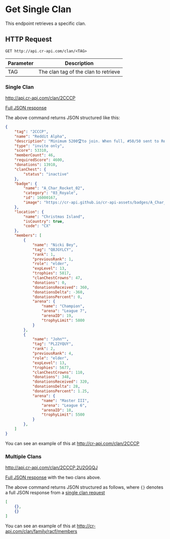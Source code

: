 # Get Single Clan

This endpoint retrieves a specific clan.

## HTTP Request

`GET http://api.cr-api.com/clan/<TAG>`

Parameter | Description
--- | ---
TAG | The clan tag of the clan to retrieve

### Single Clan

http://api.cr-api.com/clan/2CCCP

<a href="/json/clan_2CCCP.json">Full JSON response</a>

The above command returns JSON structured like this:

```json
{
    "tag": "2CCCP",
    "name": "Reddit Alpha",
    "description": "Minimum 5200🏆to join. When full, #50/50 sent to Reddit Bravo #2U2GGQJ 🚀http://discord.gg/RACF 🚀http://twitch.tv/woody",
    "type": "invite only",
    "score": 53310,
    "memberCount": 46,
    "requiredScore": 4600,
    "donations": 13910,
    "clanChest": {
        "status": "inactive"
    },
    "badge": {
        "name": "A_Char_Rocket_02",
        "category": "03_Royale",
        "id": 16000167,
        "image": "https://cr-api.github.io/cr-api-assets/badges/A_Char_Rocket_02.png"
    },
    "location": {
        "name": "Christmas Island",
        "isCountry": true,
        "code": "CX"
    },
    "members": [
        {
            "name": "Nicki Bey",
            "tag": "Q8JGYLCY",
            "rank": 1,
            "previousRank": 1,
            "role": "elder",
            "expLevel": 13,
            "trophies": 5817,
            "clanChestCrowns": 47,
            "donations": 0,
            "donationsReceived": 360,
            "donationsDelta": -360,
            "donationsPercent": 0,
            "arena": {
                "name": "Champion",
                "arena": "League 7",
                "arenaID": 19,
                "trophyLimit": 5800
            }
        },
        {
            "name": "John™",
            "tag": "PL22YQUY",
            "rank": 2,
            "previousRank": 4,
            "role": "elder",
            "expLevel": 13,
            "trophies": 5677,
            "clanChestCrowns": 110,
            "donations": 348,
            "donationsReceived": 320,
            "donationsDelta": 28,
            "donationsPercent": 1.25,
            "arena": {
                "name": "Master III",
                "arena": "League 6",
                "arenaID": 18,
                "trophyLimit": 5500
            }
        },
    ]
}
```

You can see an example of this at http://cr-api.com/clan/2CCCP

### Multiple Clans

http://api.cr-api.com/clan/2CCCP,2U2GGQJ

<a href="/json/clan_2CCCP,2U2GGQJ.json">Full JSON response</a> with the two clans above.

The above command returns JSON structured as follows, where `{}` denotes a full JSON response from a [single clan request](/clans/single_clan)

```json
[
    {},
    {}
]
```

You can see an example of this at http://cr-api.com/clan/family/racf/members
